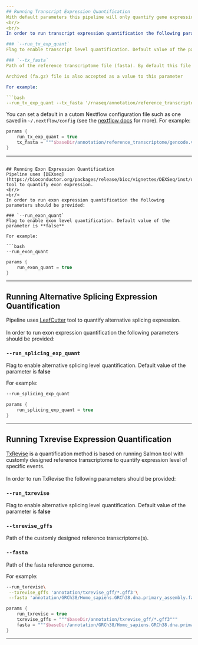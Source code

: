 ```yaml
---
## Running Transcript Expression Quantification
With default parameters this pipeline will only quantify gene expression. Pipeline uses [Salmon](https://combine-lab.github.io/salmon/) tool to quantify transcript expression.
<br/>
<br/>
In order to run transcript expression quantification the following parameters should be provided:

### `--run_tx_exp_quant`
Flag to enable transcript level quantification. Default value of the parameter is **false** 

### `--tx_fasta`
Path of the reference transcriptome file (fasta). By default this file is downloaded from [gencode reference transcriptome](ftp://ftp.ebi.ac.uk/pub/databases/gencode/Gencode_human/release_29/gencode.v29.transcripts.fa.gz).

Archived (fa.gz) file is also accepted as a value to this parameter

For example:

```bash
--run_tx_exp_quant --tx_fasta '/rnaseq/annotation/reference_transcriptome/gencode.v29.transcripts.fa.gz'
```

You can set a default in a cutom Nextflow configuration file such as one saved in `~/.nextflow/config` (see the [nextflow docs](https://www.nextflow.io/docs/latest/config.html) for more). For example:

```groovy
params {
    run_tx_exp_quant = true
    tx_fasta = """$baseDir/annotation/reference_transcriptome/gencode.v29.transcripts.fa.gz"""
}
```
---
```

## Running Exon Expression Quantification
Pipeline uses [DEXseq](https://bioconductor.org/packages/release/bioc/vignettes/DEXSeq/inst/doc/DEXSeq.pdf) tool to quantify exon expression.
<br/>
<br/>
In order to run exon expression quantification the following parameters should be provided:

### `--run_exon_quant`
Flag to enable exon level quantification. Default value of the parameter is **false** 

For example:

```bash
--run_exon_quant
```

```groovy
params {
    run_exon_quant = true
}
```
---
## Running Alternative Splicing Expression Quantification
Pipeline uses [LeafCutter](https://github.com/davidaknowles/leafcutter) tool to quantify alternative splicing expression.
<br/>
<br/>
In order to run exon expression quantification the following parameters should be provided:

### `--run_splicing_exp_quant`
Flag to enable alternative splicing level quantification. Default value of the parameter is **false** 

For example:

```bash
--run_splicing_exp_quant
```

```groovy
params {
    run_splicing_exp_quant = true
}
```
---
## Running Txrevise Expression Quantification
[TxRevise](https://elifesciences.org/articles/41673) is a quantification method is based on running Salmon tool with customly designed reference transcriptome to quantify expression level of specific events.
<br/>
<br/>
In order to run TxRevise the following parameters should be provided:

### `--run_txrevise`
Flag to enable alternative splicing level quantification. Default value of the parameter is **false** 

### `--txrevise_gffs`
Path of the customly designed reference transcriptome(s).

### `--fasta`
Path of the fasta reference genome. 


For example:

```bash
--run_txrevise\
 --txrevise_gffs 'annotation/txrevise_gff/*.gff3'\
 --fasta 'annotation/GRCh38/Homo_sapiens.GRCh38.dna.primary_assembly.fa'
```

```groovy
params {
    run_txrevise = true
    txrevise_gffs = """$baseDir/annotation/txrevise_gff/*.gff3"""
    fasta = """$baseDir/annotation/GRCh38/Homo_sapiens.GRCh38.dna.primary_assembly.fa"""
}
```
---
